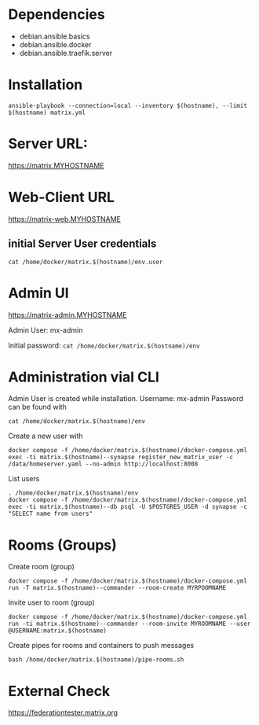 # Dependencies
- debian.ansible.basics
- debian.ansible.docker
- debian.ansible.traefik.server

# Installation
```
ansible-playbook --connection=local --inventory $(hostname), --limit $(hostname) matrix.yml
```

# Server URL:
https://matrix.MYHOSTNAME

# Web-Client URL
https://matrix-web.MYHOSTNAME

## initial Server User credentials
`cat /home/docker/matrix.$(hostname)/env.user`

# Admin UI
https://matrix-admin.MYHOSTNAME

Admin User: mx-admin

Initial password: `cat /home/docker/matrix.$(hostname)/env`

# Administration vial CLI
Admin User is created while installation.
Username: mx-admin
Password can be found with 
```
cat /home/docker/matrix.$(hostname)/env
```
Create a new user with
```
docker compose -f /home/docker/matrix.$(hostname)/docker-compose.yml exec -ti matrix.$(hostname)--synapse register_new_matrix_user -c /data/homeserver.yaml --no-admin http://localhost:8008
```
List users
```
. /home/docker/matrix.$(hostname)/env
docker compose -f /home/docker/matrix.$(hostname)/docker-compose.yml exec -ti matrix.$(hostname)--db psql -U $POSTGRES_USER -d synapse -c "SELECT name from users"
```

# Rooms (Groups)
Create room (group)
```
docker compose -f /home/docker/matrix.$(hostname)/docker-compose.yml run -T matrix.$(hostname)--commander --room-create MYRPOOMNAME
```

Invite user to room (group)
```
docker compose -f /home/docker/matrix.$(hostname)/docker-compose.yml run -ti matrix.$(hostname)--commander --room-invite MYROOMNAME --user @USERNAME:matrix.$(hostname)
```

Create pipes for rooms and containers to push messages
```
bash /home/docker/matrix.$(hostname)/pipe-rooms.sh
```

# External Check
https://federationtester.matrix.org

